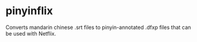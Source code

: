 # pinyinflix
Converts mandarin chinese .srt files to pinyin-annotated .dfxp files that can be used with Netflix.
